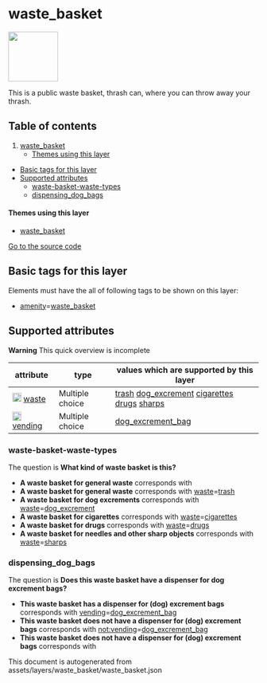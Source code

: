 

 waste_basket 
==============



<img src='https://mapcomplete.osm.be/./assets/themes/waste_basket/waste_basket.svg' height="100px"> 

This is a public waste basket, thrash can, where you can throw away your thrash.




## Table of contents

1. [waste_basket](#waste_basket)
      * [Themes using this layer](#themes-using-this-layer)
  - [Basic tags for this layer](#basic-tags-for-this-layer)
  - [Supported attributes](#supported-attributes)
    + [waste-basket-waste-types](#waste-basket-waste-types)
    + [dispensing_dog_bags](#dispensing_dog_bags)










#### Themes using this layer 





  - [waste_basket](https://mapcomplete.osm.be/waste_basket)


[Go to the source code](../assets/layers/waste_basket/waste_basket.json)



 Basic tags for this layer 
---------------------------



Elements must have the all of following tags to be shown on this layer:



  - <a href='https://wiki.openstreetmap.org/wiki/Key:amenity' target='_blank'>amenity</a>=<a href='https://wiki.openstreetmap.org/wiki/Tag:amenity%3Dwaste_basket' target='_blank'>waste_basket</a>




 Supported attributes 
----------------------



**Warning** This quick overview is incomplete



attribute | type | values which are supported by this layer
----------- | ------ | ------------------------------------------
[<img src='https://mapcomplete.osm.be/assets/svg/statistics.svg' height='18px'>](https://taginfo.openstreetmap.org/keys/waste#values) [waste](https://wiki.openstreetmap.org/wiki/Key:waste) | Multiple choice | [](https://wiki.openstreetmap.org/wiki/Tag:waste%3D) [trash](https://wiki.openstreetmap.org/wiki/Tag:waste%3Dtrash) [dog_excrement](https://wiki.openstreetmap.org/wiki/Tag:waste%3Ddog_excrement) [cigarettes](https://wiki.openstreetmap.org/wiki/Tag:waste%3Dcigarettes) [drugs](https://wiki.openstreetmap.org/wiki/Tag:waste%3Ddrugs) [sharps](https://wiki.openstreetmap.org/wiki/Tag:waste%3Dsharps)
[<img src='https://mapcomplete.osm.be/assets/svg/statistics.svg' height='18px'>](https://taginfo.openstreetmap.org/keys/vending#values) [vending](https://wiki.openstreetmap.org/wiki/Key:vending) | Multiple choice | [dog_excrement_bag](https://wiki.openstreetmap.org/wiki/Tag:vending%3Ddog_excrement_bag) [](https://wiki.openstreetmap.org/wiki/Tag:vending%3D) [](https://wiki.openstreetmap.org/wiki/Tag:vending%3D)




### waste-basket-waste-types 



The question is **What kind of waste basket is this?**





  - **A waste basket for general waste** corresponds with 
  - **A waste basket for general waste** corresponds with <a href='https://wiki.openstreetmap.org/wiki/Key:waste' target='_blank'>waste</a>=<a href='https://wiki.openstreetmap.org/wiki/Tag:waste%3Dtrash' target='_blank'>trash</a>
  - **A waste basket for dog excrements** corresponds with <a href='https://wiki.openstreetmap.org/wiki/Key:waste' target='_blank'>waste</a>=<a href='https://wiki.openstreetmap.org/wiki/Tag:waste%3Ddog_excrement' target='_blank'>dog_excrement</a>
  - **A waste basket for cigarettes** corresponds with <a href='https://wiki.openstreetmap.org/wiki/Key:waste' target='_blank'>waste</a>=<a href='https://wiki.openstreetmap.org/wiki/Tag:waste%3Dcigarettes' target='_blank'>cigarettes</a>
  - **A waste basket for drugs** corresponds with <a href='https://wiki.openstreetmap.org/wiki/Key:waste' target='_blank'>waste</a>=<a href='https://wiki.openstreetmap.org/wiki/Tag:waste%3Ddrugs' target='_blank'>drugs</a>
  - **A waste basket for needles and other sharp objects** corresponds with <a href='https://wiki.openstreetmap.org/wiki/Key:waste' target='_blank'>waste</a>=<a href='https://wiki.openstreetmap.org/wiki/Tag:waste%3Dsharps' target='_blank'>sharps</a>




### dispensing_dog_bags 



The question is **Does this waste basket have a dispenser for dog excrement bags?**





  - **This waste basket has a dispenser for (dog) excrement bags** corresponds with <a href='https://wiki.openstreetmap.org/wiki/Key:vending' target='_blank'>vending</a>=<a href='https://wiki.openstreetmap.org/wiki/Tag:vending%3Ddog_excrement_bag' target='_blank'>dog_excrement_bag</a>
  - **This waste basket <b>does not</b> have a dispenser for (dog) excrement bags** corresponds with <a href='https://wiki.openstreetmap.org/wiki/Key:not:vending' target='_blank'>not:vending</a>=<a href='https://wiki.openstreetmap.org/wiki/Tag:not:vending%3Ddog_excrement_bag' target='_blank'>dog_excrement_bag</a>
  - **This waste basket <b>does not</b> have a dispenser for (dog) excrement bags** corresponds with 
 

This document is autogenerated from assets/layers/waste_basket/waste_basket.json